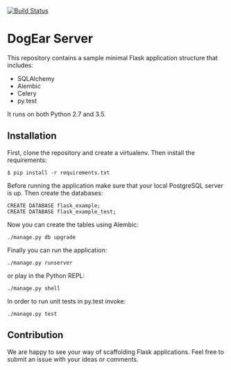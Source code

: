 [![Build Status](https://travis-ci.org/sunscrapers/flask-boilerplate.svg?branch=master)](https://travis-ci.org/sunscrapers/flask-boilerplate)

# DogEar Server

This repository contains a sample minimal Flask application structure that includes:

* SQLAlchemy
* Alembic
* Celery
* py.test

It runs on both Python 2.7 and 3.5.

## Installation

First, clone the repository and create a virtualenv. Then install the requirements:

`$ pip install -r requirements.txt`

Before running the application make sure that your local PostgreSQL server is up. Then create the databases:

```
CREATE DATABASE flask_example;
CREATE DATABASE flask_example_test;
```

Now you can create the tables using Alembic:

`./manage.py db upgrade`

Finally you can run the application:

`./manage.py runserver`

or play in the Python REPL:

`./manage.py shell`

In order to run unit tests in py.test invoke:

`./manage.py test`


## Contribution

We are happy to see your way of scaffolding Flask applications. Feel free to submit an issue with your ideas or comments.

